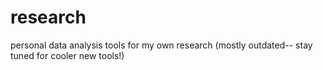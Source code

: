 # research
personal data analysis tools for my own research
(mostly outdated-- stay tuned for cooler new tools!)

